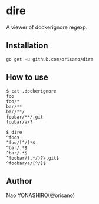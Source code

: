 # dire
A viewer of dockerignore regexp.

## Installation
```
go get -u github.com/orisano/dire
```

## How to use
```
$ cat .dockerignore
foo
foo/*
bar/**
bar/**/
foobar/**/.git
foobar/a/?

$ dire
^foo$
^foo/[^/]*$
^bar/.*$
^bar/.*$
^foobar/(.*/)?\.git$
^foobar/a/[^/]$
```

## Author
Nao YONASHIRO(@orisano)
